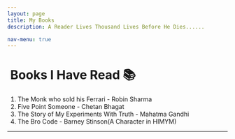 ```yaml
---
layout: page
title: My Books
description: A Reader Lives Thousand Lives Before He Dies......

nav-menu: true
---
```


# &nbsp;Books I Have Read 📚
1. The Monk who sold his Ferrari - Robin Sharma   
2. Five Point Someone - Chetan Bhagat   
3. The Story of My Experiments With Truth - Mahatma Gandhi   
4. The Bro Code - Barney Stinson(A Character in HIMYM)  

*********       


